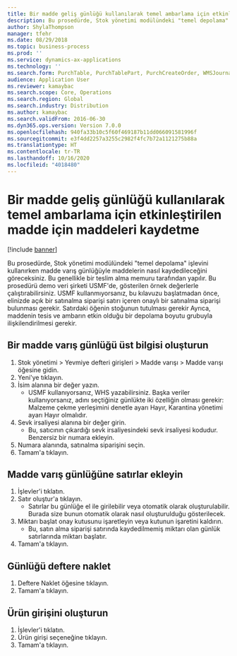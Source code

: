 ```yaml
---
title: Bir madde geliş günlüğü kullanılarak temel ambarlama için etkinleştirilen madde için maddeleri kaydetme
description: Bu prosedürde, Stok yönetimi modülündeki "temel depolama" işlevini kullanırken madde varış günlüğüyle maddelerin nasıl kaydedileceğini göreceksiniz.
author: ShylaThompson
manager: tfehr
ms.date: 08/29/2018
ms.topic: business-process
ms.prod: ''
ms.service: dynamics-ax-applications
ms.technology: ''
ms.search.form: PurchTable, PurchTablePart, PurchCreateOrder, WMSJournalTable, WMSJournalCreate, PurchEditLines
audience: Application User
ms.reviewer: kamaybac
ms.search.scope: Core, Operations
ms.search.region: Global
ms.search.industry: Distribution
ms.author: kamaybac
ms.search.validFrom: 2016-06-30
ms.dyn365.ops.version: Version 7.0.0
ms.openlocfilehash: 940fa33b10c5f60f469187b11dd066091581996f
ms.sourcegitcommit: e3f4dd2257a3255c2982f4fc7b72a1121275b88a
ms.translationtype: HT
ms.contentlocale: tr-TR
ms.lasthandoff: 10/16/2020
ms.locfileid: "4018480"
---
```

# <a name="register-items-for-a-basic-warehousing-enabled-item-using-an-item-an-item-arrival-journal"></a>Bir madde geliş günlüğü kullanılarak temel ambarlama için etkinleştirilen madde için maddeleri kaydetme

[!include [banner](../../includes/banner.md)]

Bu prosedürde, Stok yönetimi modülündeki "temel depolama" işlevini kullanırken madde varış günlüğüyle maddelerin nasıl kaydedileceğini göreceksiniz. Bu genellikle bir teslim alma memuru tarafından yapılır. Bu prosedürü demo veri şirketi USMF'de, gösterilen örnek değerlerle çalıştırabilirsiniz.  USMF kullanmıyorsanız, bu kılavuzu başlatmadan önce, elinizde açık bir satınalma siparişi satırı içeren onaylı bir satınalma siparişi bulunması gerekir. Satırdaki öğenin stoğunun tutulması gerekir Ayrıca, maddenin tesis ve ambarın etkin olduğu bir depolama boyutu grubuyla ilişkilendirilmesi gerekir.


## <a name="create-item-arrival-journal-header"></a>Bir madde varış günlüğü üst bilgisi oluşturun
1. Stok yönetimi > Yevmiye defteri girişleri > Madde varışı > Madde varışı öğesine gidin.
2. Yeni'ye tıklayın.
3. İsim alanına bir değer yazın.
    * USMF kullanıyorsanız, WHS yazabilirsiniz. Başka veriler kullanıyorsanız, adını seçtiğiniz günlükte iki özelliğin olması gerekir: Malzeme çekme yerleşimini denetle ayarı Hayır, Karantina yönetimi ayarı Hayır olmalıdır.  
4. Sevk irsaliyesi alanına bir değer girin.
    * Bu, satıcının çıkardığı sevk irsaliyesindeki sevk irsaliyesi kodudur. Benzersiz bir numara ekleyin.  
5. Numara alanında, satınalma siparişini seçin.
6. Tamam'a tıklayın.

## <a name="add-lines-to-item-arrival-journal"></a>Madde varış günlüğüne satırlar ekleyin
1. İşlevler'i tıklatın.
2. Satır oluştur'a tıklayın.
    * Satırlar bu günlüğe el ile girilebilir veya otomatik olarak oluşturulabilir. Burada size bunun otomatik olarak nasıl oluşturulduğu gösterilecek.  
3. Miktarı başlat onay kutusunu işaretleyin veya kutunun işaretini kaldırın.
    * Bu, satın alma siparişi satırında kaydedilmemiş miktarı olan günlük satırlarında miktarı başlatır.  
4. Tamam'a tıklayın.

## <a name="post-the-journal"></a>Günlüğü deftere naklet
1. Deftere Naklet öğesine tıklayın.
2. Tamam'a tıklayın.

## <a name="generate-the-product-receipt"></a>Ürün girişini oluşturun
1. İşlevler'i tıklatın.
2. Ürün girişi seçeneğine tıklayın.
3. Tamam'a tıklayın.

